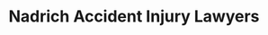 ---
title: "Nadrich Accident Injury Lawyers"
url: /merced/nadrich-accident-injury-lawyers/
shop: supermarket
---